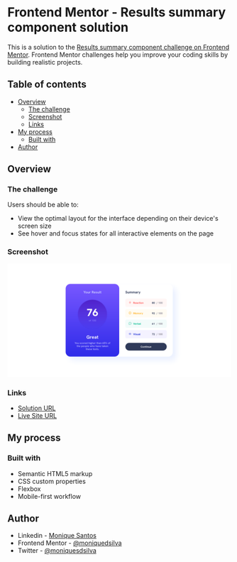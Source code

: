 # Frontend Mentor - Results summary component solution

This is a solution to the [Results summary component challenge on Frontend Mentor](https://www.frontendmentor.io/challenges/results-summary-component-CE_K6s0maV). Frontend Mentor challenges help you improve your coding skills by building realistic projects. 

## Table of contents

- [Overview](#overview)
  - [The challenge](#the-challenge)
  - [Screenshot](#screenshot)
  - [Links](#links)
- [My process](#my-process)
  - [Built with](#built-with)
- [Author](#author)

## Overview

### The challenge

Users should be able to:

- View the optimal layout for the interface depending on their device's screen size
- See hover and focus states for all interactive elements on the page

### Screenshot

![screenshot](./assets/images/Screenshot.png)

### Links

- [Solution URL](https://moniquedsilva.github.io/results-summary-component/)
- [Live Site URL](https://moniquedsilva.github.io/results-summary-component/)

## My process

### Built with

- Semantic HTML5 markup
- CSS custom properties
- Flexbox
- Mobile-first workflow

## Author

- Linkedin - [Monique Santos](https://www.linkedin.com/in/moniquesilva95/)
- Frontend Mentor - [@moniquedsilva](https://www.frontendmentor.io/profile/moniquedsilva)
- Twitter - [@moniquesdsilva](https://twitter.com/moniquesdsilva)